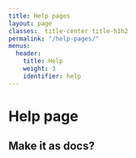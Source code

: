 ```yaml
---
title: Help pages
layout: page
classes:  title-center title-h1h2
permalink: "/help-pages/"
menus:
  header:
    title: Help
    weight: 3
    identifier: help
---
```


# Help page

## Make it as docs?

<!-- {% for help_page in site.help_pages %}
  <li>
    <a href="{{ help_page.url }}">{{ help_page.title }}</a>
  </li>
{% endfor %} -->
